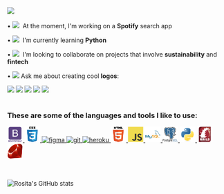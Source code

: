 <img src="https://res.cloudinary.com/djiwfu4hh/image/upload/v1626883760/greet_rg7grk.png">

• <img src="https://res.cloudinary.com/djiwfu4hh/image/upload/v1626880893/gears_hi2nk8.png" height="24">&#160;&#160;At the moment, I'm working on a <strong>Spotify</strong> search app

• <img src="https://res.cloudinary.com/djiwfu4hh/image/upload/v1626881052/grow_uvp9tw.png" height="24">&#160;&#160;I'm currently learning <strong>Python</strong>

• <img src="https://res.cloudinary.com/djiwfu4hh/image/upload/v1626882009/Screen_Shot_2021-07-21_at_4.42.12_PM_brqjxc.png" height="24">&#160;&#160;I'm looking to collaborate on projects that involve <strong>sustainability</strong> and <strong>fintech</strong>

• <img src="https://res.cloudinary.com/djiwfu4hh/image/upload/v1626881628/ideas_abfqea.png" height="26">&#160;Ask me about creating cool <strong>logos</strong>:
<div>
  <img src="https://res.cloudinary.com/djiwfu4hh/image/upload/v1626873318/amble_druplz.png" width="190">
  <img src="https://res.cloudinary.com/djiwfu4hh/image/upload/v1623796487/1200x630_logo_link_image_zknhbu.jpg" width="200">
  <img src="https://res.cloudinary.com/djiwfu4hh/image/upload/v1626872337/flockfavicon_xozvvy.png" width="98">
  <img src="https://res.cloudinary.com/djiwfu4hh/image/upload/v1625693621/logo_ky0mb2.png" width="200">
  <img src="https://res.cloudinary.com/djiwfu4hh/image/upload/v1626872323/RASTlogo_etba3p.png" width="210">
</div><br>

<h3>These are some of the languages and tools I like to use:</h3>

<p align="left"> <a href="https://getbootstrap.com" target="_blank"> <img src="https://raw.githubusercontent.com/devicons/devicon/master/icons/bootstrap/bootstrap-plain-wordmark.svg" alt="bootstrap" width="36" height="36"/> </a> <a href="https://www.w3schools.com/css/" target="_blank"> <img src="https://raw.githubusercontent.com/devicons/devicon/master/icons/css3/css3-original-wordmark.svg" alt="css3" width="36" height="36"/> </a> <a href="https://www.figma.com/" target="_blank"> <img src="https://www.vectorlogo.zone/logos/figma/figma-icon.svg" alt="figma" width="36" height="36"/> </a> <a href="https://git-scm.com/" target="_blank"> <img src="https://www.vectorlogo.zone/logos/git-scm/git-scm-icon.svg" alt="git" width="36" height="36"/> </a> <a href="https://heroku.com" target="_blank"> <img src="https://www.vectorlogo.zone/logos/heroku/heroku-icon.svg" alt="heroku" width="36" height="36"/> </a> <a href="https://www.w3.org/html/" target="_blank"> <img src="https://raw.githubusercontent.com/devicons/devicon/master/icons/html5/html5-original-wordmark.svg" alt="html5" width="36" height="36"/> </a> <a href="https://developer.mozilla.org/en-US/docs/Web/JavaScript" target="_blank"> <img src="https://raw.githubusercontent.com/devicons/devicon/master/icons/javascript/javascript-original.svg" alt="javascript" width="36" height="36"/> </a> <a href="https://www.mysql.com/" target="_blank"> <img src="https://raw.githubusercontent.com/devicons/devicon/master/icons/mysql/mysql-original-wordmark.svg" alt="mysql" width="36" height="36"/> </a> <a href="https://www.postgresql.org" target="_blank"> <img src="https://raw.githubusercontent.com/devicons/devicon/master/icons/postgresql/postgresql-original-wordmark.svg" alt="postgresql" width="36" height="36"/> </a> <a href="https://www.python.org" target="_blank"> <img src="https://raw.githubusercontent.com/devicons/devicon/master/icons/python/python-original.svg" alt="python" width="36" height="36"/> </a> <a href="https://rubyonrails.org" target="_blank"> <img src="https://raw.githubusercontent.com/devicons/devicon/master/icons/rails/rails-original-wordmark.svg" alt="rails" width="36" height="36"/> </a> <a href="https://www.ruby-lang.org/en/" target="_blank"> <img src="https://raw.githubusercontent.com/devicons/devicon/master/icons/ruby/ruby-original.svg" alt="ruby" width="36" height="36"/> </a> </p><br>

![Rosita's GitHub stats](https://github-readme-stats.vercel.app/api?username=rositahere&count_private=true)
